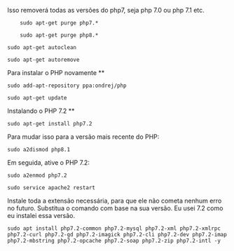 
Isso removerá todas as versões do php7, seja php 7.0 ou php 7.1 etc.

        sudo apt-get purge php7.*

        sudo apt-get purge php8.*

	sudo apt-get autoclean

	sudo apt-get autoremove

Para instalar o PHP novamente **

	sudo add-apt-repository ppa:ondrej/php

	sudo apt-get update

Instalando o PHP 7.2 **

	sudo apt-get install php7.2

Para mudar isso para a versão mais recente do PHP:

	sudo a2dismod php8.1

Em seguida, ative o PHP 7.2:

	sudo a2enmod php7.2

	sudo service apache2 restart

Instale toda a extensão necessária, para que ele não cometa nenhum erro no futuro. Substitua o comando com base na sua versão. Eu usei 7.2 como eu instalei essa versão.


	sudo apt install php7.2-common php7.2-mysql php7.2-xml php7.2-xmlrpc php7.2-curl php7.2-gd php7.2-imagick php7.2-cli php7.2-dev php7.2-imap php7.2-mbstring php7.2-opcache php7.2-soap php7.2-zip php7.2-intl -y


